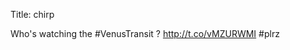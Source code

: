 Title: chirp

Who's watching the #VenusTransit ? <a href="http://t.co/vMZURWMI">http://t.co/vMZURWMI</a> #plrz
